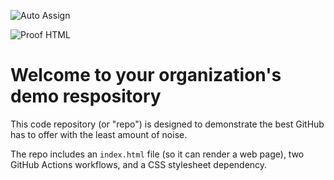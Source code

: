 ![Auto Assign](https://github.com/TestGit-Psl/demo-repository/actions/workflows/auto-assign.yml/badge.svg)

![Proof HTML](https://github.com/TestGit-Psl/demo-repository/actions/workflows/proof-html.yml/badge.svg)

# Welcome to your organization's demo respository
This code repository (or "repo") is designed to demonstrate the best GitHub has to offer with the least amount of noise.

The repo includes an `index.html` file (so it can render a web page), two GitHub Actions workflows, and a CSS stylesheet dependency.
